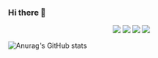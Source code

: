 ### Hi there 👋

<!--
**ekrud99/ekrud99** is a ✨ _special_ ✨ repository because its `README.md` (this file) appears on your GitHub profile.

Here are some ideas to get you started:

- 🔭 I’m currently working on ...
- 🌱 I’m currently learning ...
- 👯 I’m looking to collaborate on ...
- 🤔 I’m looking for help with ...
- 💬 Ask me about ...
- 📫 How to reach me: ...
- 😄 Pronouns: ...
- ⚡ Fun fact: ...
-->

<p align = "center">
  <img src="https://img.shields.io/badge/Python-3776AB?Style=flat-squares&logo=Python&logoColor=white">  
  <img src="https://img.shields.io/badge/c-A8B9CC?Style=flat-squares&logo=c&logoColor=white">  
  <img src="https://img.shields.io/badge/Java-007396?Style=flat-squares&logo=Java&logoColor=white">    
  <img src="https://img.shields.io/badge/MySQL-4479A1?Style=flat-squares&logo=MySQL&logoColor=white">
</p>

 ![Anurag's GitHub stats](https://github-readme-stats.vercel.app/api?username=ekrud99&show_icons=true&theme=radical)

